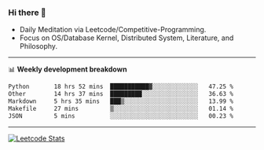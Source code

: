 ### Hi there 👋
* Daily Meditation via Leetcode/Competitive-Programming.
* Focus on OS/Database Kernel, Distributed System, Literature, and Philosophy.

-------

📊 **Weekly development breakdown**
<!--START_SECTION:waka-->

```txt
Python       18 hrs 52 mins  ███████████▓░░░░░░░░░░░░░   47.25 %
Other        14 hrs 37 mins  █████████░░░░░░░░░░░░░░░░   36.63 %
Markdown     5 hrs 35 mins   ███▒░░░░░░░░░░░░░░░░░░░░░   13.99 %
Makefile     27 mins         ▒░░░░░░░░░░░░░░░░░░░░░░░░   01.14 %
JSON         5 mins          ░░░░░░░░░░░░░░░░░░░░░░░░░   00.23 %
```

<!--END_SECTION:waka-->

-------

[![Leetcode Stats](https://leetcard.jacoblin.cool/hzhang413?font=Fira+Mono)](https://leetcode.com/fxrc)
<!-- ![image](./cyberpunk-ghost-in-the-shell.gif)
![image](./gis-archive.png) -->
